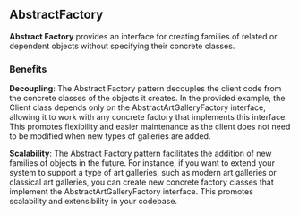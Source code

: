 ## AbstractFactory

**Abstract Factory** provides an interface for creating families of related or dependent objects without specifying their concrete classes.

### Benefits

**Decoupling**: The Abstract Factory pattern decouples the client code from the concrete classes of the objects it creates. In the provided example, the Client class depends only on the AbstractArtGalleryFactory interface, allowing it to work with any concrete factory that implements this interface. This promotes flexibility and easier maintenance as the client does not need to be modified when new types of galleries are added.

**Scalability**: The Abstract Factory pattern facilitates the addition of new families of objects in the future. For instance, if you want to extend your system to support a type of art galleries, such as modern art galleries or classical art galleries, you can create new concrete factory classes that implement the AbstractArtGalleryFactory interface. This promotes scalability and extensibility in your codebase.
